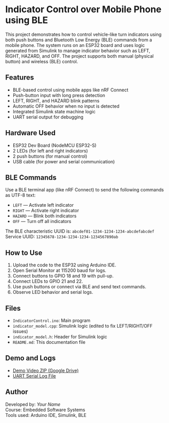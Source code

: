 # Indicator Control over Mobile Phone using BLE

This project demonstrates how to control vehicle-like turn indicators using both push buttons and Bluetooth Low Energy (BLE) commands from a mobile phone. The system runs on an ESP32 board and uses logic generated from Simulink to manage indicator behavior such as LEFT, RIGHT, HAZARD, and OFF. The project supports both manual (physical button) and wireless (BLE) control.

## Features

- BLE-based control using mobile apps like nRF Connect
- Push-button input with long press detection
- LEFT, RIGHT, and HAZARD blink patterns
- Automatic OFF behavior when no input is detected
- Integrated Simulink state machine logic
- UART serial output for debugging

## Hardware Used

- ESP32 Dev Board (NodeMCU ESP32-S)
- 2 LEDs (for left and right indicators)
- 2 push buttons (for manual control)
- USB cable (for power and serial communication)

## BLE Commands

Use a BLE terminal app (like nRF Connect) to send the following commands as UTF-8 text:

- `LEFT` — Activate left indicator
- `RIGHT` — Activate right indicator
- `HAZARD` — Blink both indicators
- `OFF` — Turn off all indicators

The BLE characteristic UUID is: `abcdef01-1234-1234-1234-abcdefabcdef`  
Service UUID: `12345678-1234-1234-1234-1234567890ab`

## How to Use

1. Upload the code to the ESP32 using Arduino IDE.
2. Open Serial Monitor at 115200 baud for logs.
3. Connect buttons to GPIO 18 and 19 with pull-up.
4. Connect LEDs to GPIO 21 and 22.
5. Use push buttons or connect via BLE and send text commands.
6. Observe LED behavior and serial logs.

## Files

- `IndicatorControl.ino`: Main program
- `indicator_model.cpp`: Simulink logic (edited to fix LEFT/RIGHT/OFF issues)
- `indicator_model.h`: Header for Simulink logic
- `README.md`: This documentation file

## Demo and Logs

- [Demo Video ZIP (Google Drive)](https://drive.google.com/file/d/1Hw8fxD1VyQp39uL3ZQiOLN-bDocbgb9K/view?usp=drive_link)
- [UART Serial Log File](https://drive.google.com/file/d/1Vt2x70F4KN76Et_BjzfekBpymPJ12OGB/view?usp=drive_link)

## Author

Developed by: _Your Name_  
Course: Embedded Software Systems  
Tools used: Arduino IDE, Simulink, BLE


